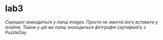 # lab3

*Скріншот знаходиться у папці images. Просто не змогла його вставити у readme. Також у цій же папці знаходиться фотграфія сертифікату з PuzzleDay*


